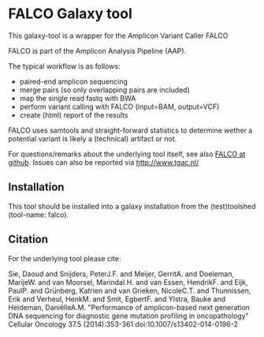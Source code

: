FALCO Galaxy tool
====================

This galaxy-tool is a wrapper for the Amplicon Variant Caller FALCO

FALCO is part of the Amplicon Analysis Pipeline (AAP).

The typical workflow is as follows:
* paired-end amplicon sequencing
* merge pairs (so only overlapping pairs are included)
* map the single read fastq with BWA
* perform variant calling with FALCO (input=BAM, output=VCF)
* create (html) report of the results

FALCO uses samtools and straight-forward statistics to determine wether a
potential variant is likely a (technical) artifact or not.

For questions/remarks about the underlying tool itself, see also [FALCO at github].
Issues can also be reported via http://www.tgac.nl/

[Falco at github]: https://github.com/tgac-vumc/falco/


Installation
---------------------

This tool should be installed into a galaxy installation from the (test)toolshed (tool-name: falco).


Citation
---------------------

For the underlying tool please cite: 

Sie, Daoud and Snijders, PeterJ.F. and Meijer, GerritA. and Doeleman, MarijeW. and van Moorsel, MarindaI.H. and van Essen, HendrikF. and Eijk, PaulP. and Grünberg, Katrien and van Grieken, NicoleC.T. and Thunnissen, Erik and Verheul, HenkM. and Smit, EgbertF. and Ylstra, Bauke and Heideman, DaniëlleA.M. "Performance of amplicon-based next generation DNA sequencing for diagnostic gene mutation profiling in oncopathology" Cellular Oncology 37.5 (2014):353-361 doi:10.1007/s13402-014-0196-2

